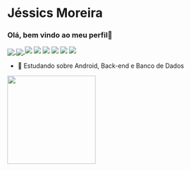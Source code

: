 <h1>Jéssics Moreira</h1> 
<h3>Olá, bem vindo ao meu perfil👋</h3>

<a href="https://github.com/JessicaMoreiraS">
  <img align="center" src="https://github-readme-stats.vercel.app/api?username=JessicaMoreiraS&show_icons=true&hide=contribs,prs&cache_seconds=86400&theme=radical"/>
</a>
<a href="https://github.com/JessicaMoreiraS">
  <img align="center" src= "https://github-readme-stats.vercel.app/api/pin/?username=JessicaMoreiraS&repo=github-readme-stats&cache_seconds=86400&theme=radical" />
</a>



<img src="https://img.shields.io/badge/Java-ED8B00?style=for-the-badge&logo=openjdk&logoColor=white"/> 
<img src="https://img.shields.io/badge/JavaScript-F7DF1E?style=for-the-badge&logo=javascript&logoColor=black"/>
<img src="https://img.shields.io/badge/HTML5-E34F26?style=for-the-badge&logo=html5&logoColor=white"/>
<img src="https://img.shields.io/badge/CSS3-1572B6?style=for-the-badge&logo=css3&logoColor=white"/>
<img src="https://img.shields.io/badge/Eclipse-2C2255?style=for-the-badge&logo=eclipse&logoColor=white"/>
<img src="https://img.shields.io/badge/Visual_Studio_Code-0078D4?style=for-the-badge&logo=visual%20studio%20code&logoColor=white"/>
  
          
- 🌱 Estudando sobre Android, Back-end e Banco de Dados

<img src="https://user-images.githubusercontent.com/100448388/220744438-9e5dbc81-1eeb-4e07-bfca-74dd4adbbf4f.gif" width="200px" >
